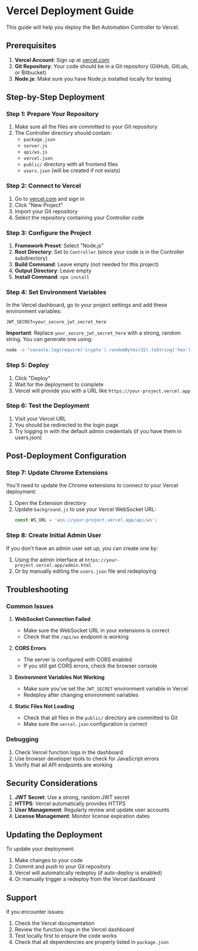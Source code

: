 # Vercel Deployment Guide

This guide will help you deploy the Bet Automation Controller to Vercel.

## Prerequisites

1. **Vercel Account**: Sign up at [vercel.com](https://vercel.com)
2. **Git Repository**: Your code should be in a Git repository (GitHub, GitLab, or Bitbucket)
3. **Node.js**: Make sure you have Node.js installed locally for testing

## Step-by-Step Deployment

### Step 1: Prepare Your Repository

1. Make sure all the files are committed to your Git repository
2. The Controller directory should contain:
   - `package.json`
   - `server.js`
   - `api/ws.js`
   - `vercel.json`
   - `public/` directory with all frontend files
   - `users.json` (will be created if not exists)

### Step 2: Connect to Vercel

1. Go to [vercel.com](https://vercel.com) and sign in
2. Click "New Project"
3. Import your Git repository
4. Select the repository containing your Controller code

### Step 3: Configure the Project

1. **Framework Preset**: Select "Node.js"
2. **Root Directory**: Set to `Controller` (since your code is in the Controller subdirectory)
3. **Build Command**: Leave empty (not needed for this project)
4. **Output Directory**: Leave empty
5. **Install Command**: `npm install`

### Step 4: Set Environment Variables

In the Vercel dashboard, go to your project settings and add these environment variables:

```
JWT_SECRET=your_secure_jwt_secret_here
```

**Important**: Replace `your_secure_jwt_secret_here` with a strong, random string. You can generate one using:
```bash
node -e "console.log(require('crypto').randomBytes(32).toString('hex'))"
```

### Step 5: Deploy

1. Click "Deploy"
2. Wait for the deployment to complete
3. Vercel will provide you with a URL like `https://your-project.vercel.app`

### Step 6: Test the Deployment

1. Visit your Vercel URL
2. You should be redirected to the login page
3. Try logging in with the default admin credentials (if you have them in users.json)

## Post-Deployment Configuration

### Step 7: Update Chrome Extensions

You'll need to update the Chrome extensions to connect to your Vercel deployment:

1. Open the Extension directory
2. Update `background.js` to use your Vercel WebSocket URL:
   ```javascript
   const WS_URL = 'wss://your-project.vercel.app/api/ws';
   ```

### Step 8: Create Initial Admin User

If you don't have an admin user set up, you can create one by:

1. Using the admin interface at `https://your-project.vercel.app/admin.html`
2. Or by manually editing the `users.json` file and redeploying

## Troubleshooting

### Common Issues

1. **WebSocket Connection Failed**
   - Make sure the WebSocket URL in your extensions is correct
   - Check that the `/api/ws` endpoint is working

2. **CORS Errors**
   - The server is configured with CORS enabled
   - If you still get CORS errors, check the browser console

3. **Environment Variables Not Working**
   - Make sure you've set the `JWT_SECRET` environment variable in Vercel
   - Redeploy after changing environment variables

4. **Static Files Not Loading**
   - Check that all files in the `public/` directory are committed to Git
   - Make sure the `vercel.json` configuration is correct

### Debugging

1. Check Vercel function logs in the dashboard
2. Use browser developer tools to check for JavaScript errors
3. Verify that all API endpoints are working

## Security Considerations

1. **JWT Secret**: Use a strong, random JWT secret
2. **HTTPS**: Vercel automatically provides HTTPS
3. **User Management**: Regularly review and update user accounts
4. **License Management**: Monitor license expiration dates

## Updating the Deployment

To update your deployment:

1. Make changes to your code
2. Commit and push to your Git repository
3. Vercel will automatically redeploy (if auto-deploy is enabled)
4. Or manually trigger a redeploy from the Vercel dashboard

## Support

If you encounter issues:

1. Check the Vercel documentation
2. Review the function logs in the Vercel dashboard
3. Test locally first to ensure the code works
4. Check that all dependencies are properly listed in `package.json`
